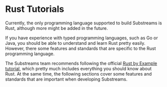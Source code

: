 # Rust Tutorials

Currently, the only programming language supported to build Substreams is Rust, although more might be added in the future.

If you have experience with typed programming languages, such as Go or Java, you should be able to understand and learn Rust pretty easily. However, there some features and standards that are specific to the Rust programming language.

The Substreams team recommends following the official [Rust by Example tutorial](https://doc.rust-lang.org/rust-by-example/), which pretty much includes everything you should know about Rust. At the same time, the following sections cover some features and standards that are important when developing Substreams.